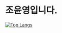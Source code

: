 # 조윤영입니다.
[![Top Langs](https://github-readme-stats.vercel.app/api/top-langs/?username=yyboom&hide=Jupyter%20Notebook&layout=compact)](https://github.com/yyboom/github-readme-stats)
